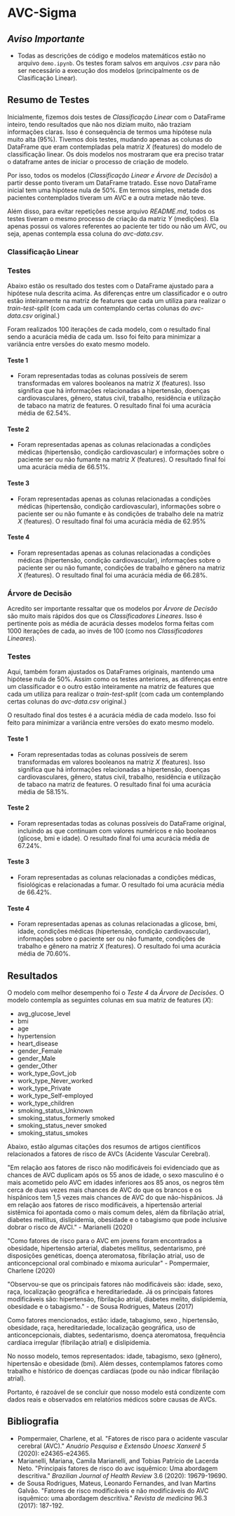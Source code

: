 # AVC-Sigma

<!-- Aqui é Reservado para Análise de Dados -->

## *Aviso Importante*
* Todas as descrições de código e modelos matemáticos estão no arquivo `demo.ipynb`. Os testes foram salvos em arquivos *.csv* para não ser necessário a execução dos modelos (principalmente os de Clasificação Linear).

## Resumo de Testes

Inicialmente, fizemos dois testes de *Classificação Linear* com o DataFrame inteiro, tendo resultados que não nos diziam muito, não traziam informações claras. Isso é consequência de termos uma hipótese nula muito alta (95%). Tivemos dois testes, mudando apenas as colunas do DataFrame que eram contempladas pela matriz $X$ (features) do modelo de classificação linear. Os dois modelos nos mostraram que era preciso tratar o dataframe antes de iniciar o processo de criação de modelo.

Por isso, todos os modelos (*Classificação Linear e Árvore de Decisão*) a partir desse ponto tiveram um DataFrame tratado. Esse novo DataFrame inicial tem uma hipótese nula de 50%. Em termos simples, metade dos pacientes contemplados tiveram um AVC e a outra metade não teve. 

Além disso, para evitar repetições nesse arquivo *README.md*, todos os testes tiveram o mesmo processo de criação da matriz $Y$ (medições). Ela apenas possui os valores referentes ao paciente ter tido ou não um AVC, ou seja, apenas contempla essa coluna do *avc-data.csv*.

### Classificação Linear

### Testes
Abaixo estão os resultado dos testes com o DataFrame ajustado para a hipótese nula descrita acima. As diferenças entre um classificador e o outro estão inteiramente na matriz de features que cada um utiliza para realizar o *train-test-split* (com cada um contemplando certas colunas do *avc-data.csv* original.)

Foram realizados 100 iterações de cada modelo, com o resultado final sendo a acurácia média de cada um. Isso foi feito para minimizar a variância entre versões do exato mesmo modelo. 

#### Teste 1
* Foram representadas todas as colunas possíveis de serem transformadas em valores booleanos na matriz $X$ (features). Isso significa que há informações relacionadas a hipertensão, doenças cardiovasculares, gênero, status civil, trabalho, residência e utilização de tabaco na matriz de features. O resultado final foi uma acurácia média de 62.54%. 

#### Teste 2
* Foram representadas apenas as colunas relacionadas a condições médicas (hipertensão, condição cardiovascular) e informações sobre o paciente ser ou não fumante na matriz $X$ (features). O resultado final foi uma acurácia média de 66.51%.

#### Teste 3
* Foram representadas apenas as colunas relacionadas a condições médicas (hipertensão, condição cardiovascular), informações sobre o paciente ser ou não fumante e às condições de trabalho dele na matriz $X$ (features). O resultado final foi uma acurácia média de 62.95%

#### Teste 4
* Foram representadas apenas as colunas relacionadas a condições médicas (hipertensão, condição cardiovascular), informações sobre o paciente ser ou não fumante, condições de trabalho e gênero na matriz $X$ (features). O resultado final foi uma acurácia média de 66.28%.


### Árvore de Decisão

Acredito ser importante ressaltar que os modelos por *Árvore de Decisão* são muito mais rápidos dos que os *Classificadores Lineares*. Isso é pertinente pois as média de acurácia desses modelos forma feitas com 1000 iterações de cada, ao invés de 100 (como nos *Classificadores Lineares*).

### Testes
Aqui, também foram ajustados os DataFrames originais, mantendo uma hipótese nula de 50%. Assim como os testes anteriores, as diferenças entre um classificador e o outro estão inteiramente na matriz de features que cada um utiliza para realizar o *train-test-split* (com cada um contemplando certas colunas do *avc-data.csv* original.)

O resultado final dos testes é a acurácia média de cada modelo. Isso foi feito para minimizar a variância entre versões do exato mesmo modelo. 

#### Teste 1
* Foram representadas todas as colunas possíveis de serem transformadas em valores booleanos na matriz $X$ (features). Isso significa que há informações relacionadas a hipertensão, doenças cardiovasculares, gênero, status civil, trabalho, residência e utilização de tabaco na matriz de features. O resultado final foi uma acurácia média de 58.15%. 

#### Teste 2
* Foram representadas todas as colunas possíveis do DataFrame original, incluindo as que continuam com valores numéricos e não booleanos (glicose, bmi e idade). O resultado final foi uma acurácia média de 67.24%. 

#### Teste 3
* Foram representadas as colunas relacionadas a condições médicas, fisiológicas e relacionadas a fumar. O resultado foi uma acurácia média de 66.42%.

#### Teste 4
* Foram representadas apenas as colunas relacionadas a glicose, bmi, idade, condições médicas (hipertensão, condição cardiovascular), informações sobre o paciente ser ou não fumante, condições de trabalho e gênero na matriz $X$ (features). O resultado foi uma acurácia média de 70.60%.

## Resultados

O modelo com melhor desempenho foi o *Teste 4* da *Árvore de Decisões*. O modelo contempla as seguintes colunas em sua matriz de features ($X$): 

* avg_glucose_level
* bmi
* age
* hypertension
* heart_disease
* gender_Female
* gender_Male 
* gender_Other
* work_type_Govt_job
* work_type_Never_worked
* work_type_Private
* work_type_Self-employed
* work_type_children
* smoking_status_Unknown
* smoking_status_formerly smoked
* smoking_status_never smoked
* smoking_status_smokes

Abaixo, estão algumas citações dos resumos de artigos científicos relacionados a fatores de risco de AVCs (Acidente Vascular Cerebral). 

"Em relação aos fatores de risco não modificáveis foi evidenciado que as chances de AVC duplicam após os 55 anos de idade, o sexo masculino é o mais acometido pelo AVC em idades inferiores aos 85 anos, os negros têm cerca de duas vezes mais chances de AVC do que os brancos e os hispânicos tem 1,5 vezes mais chances de AVC do que não-hispânicos. Já em relação aos fatores de risco modificáveis, a hipertensão arterial sistêmica foi apontada como o mais comum deles, além da fibrilação atrial, diabetes mellitus, dislipidemia, obesidade e o tabagismo que pode inclusive dobrar o risco de AVCI." - Marianelli (2020)

"Como fatores de risco para o AVC em jovens foram encontrados a obesidade, hipertensão arterial, diabetes mellitus, sedentarismo, pré disposições genéticas, doença ateromatosa, fibrilação atrial, uso de anticoncepcional oral combinado e mixoma auricular" - Pompermaier, Charlene (2020)

"Observou-se que os principais fatores não modificáveis são: idade, sexo, raça, localização geográfica e hereditariedade. Já os principais fatores modificáveis são: hipertensão, fibrilação atrial, diabetes melito, dislipidemia, obesidade e o tabagismo." - de Sousa Rodrigues, Mateus (2017)

Como fatores mencionados, estão: idade, tabagismo, sexo , hipertensão, obesidade, raça, hereditariedade, localização geográfica, uso de anticoncepcionais, diabtes, sedentarismo, doença ateromatosa, frequência cardíaca irregular (fibrilação atrial) e dislipidemia. 

No nosso modelo, temos representados: idade, tabagismo, sexo (gênero), hipertensão e obesidade (bmi). Além desses, contemplamos fatores como trabalho e histórico de doenças cardíacas (pode ou não indicar fibrilação atrial). 

Portanto, é razoável de se concluir que nosso modelo está condizente com dados reais e observados em relatórios médicos sobre causas de AVCs. 

## Bibliografia
* Pompermaier, Charlene, et al. "Fatores de risco para o acidente vascular cerebral (AVC)." *Anuário Pesquisa e Extensão Unoesc Xanxerê 5* (2020): e24365-e24365.
* Marianelli, Mariana, Camila Marianelli, and Tobias Patrício de Lacerda Neto. "Principais fatores de risco do avc isquêmico: Uma abordagem descritiva." *Brazilian Journal of Health Review* 3.6 (2020): 19679-19690.
* de Sousa Rodrigues, Mateus, Leonardo Fernandes, and Ivan Martins Galvão. "Fatores de risco modificáveis e não modificáveis do AVC isquêmico: uma abordagem descritiva." *Revista de medicina* 96.3 (2017): 187-192.
